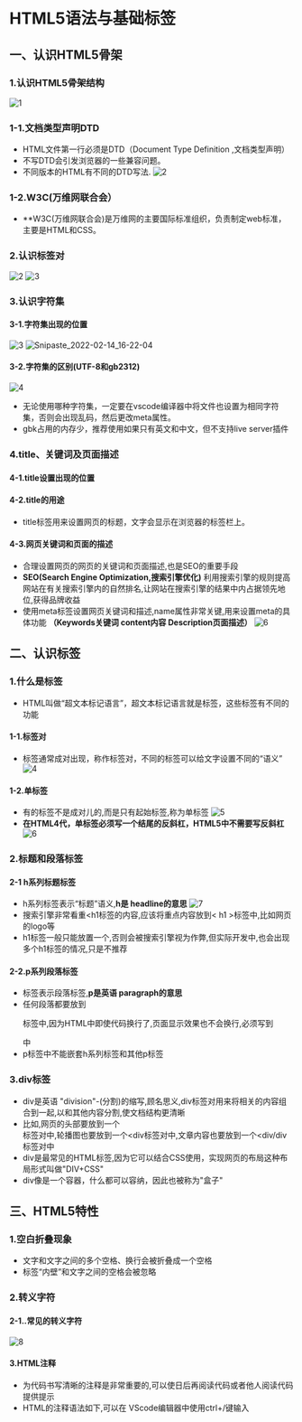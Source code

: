 # HTML5语法与基础标签
## 一、认识HTML5骨架
### 1.认识HTML5骨架结构
![1](https://user-images.githubusercontent.com/97715724/153823341-eb487412-3d16-4037-b0b1-232cf0b8d8ab.jpg)

### 1-1.文档类型声明DTD
- HTML文件第一行必须是DTD（Document Type Definition ,文档类型声明）
- 不写DTD会引发浏览器的一些兼容问题。
- 不同版本的HTML有不同的DTD写法.
![2](https://user-images.githubusercontent.com/97715724/153823892-7fda3d10-1529-4898-aeea-6ff98346562e.png)

### 1-2.W3C(万维网联合会）
- **W3C(万维网联合会)是万维网的主要国际标准组织，负责制定web标准，主要是HTML和CSS。

### 2.认识<html></html>标签对
![2](https://user-images.githubusercontent.com/97715724/153823757-da032c1d-9268-4392-8a2c-785501ec0168.jpg)
![3](https://user-images.githubusercontent.com/97715724/153823789-1e229b17-2692-489e-8248-3e559c987894.JPG)

### 3.认识字符集
#### 3-1.字符集出现的位置
![3](https://user-images.githubusercontent.com/97715724/153825616-befd2ea1-d256-47f0-adbc-eea2306fa392.PNG)
![Snipaste_2022-02-14_16-22-04](https://user-images.githubusercontent.com/97715724/153826464-1735c736-293a-4536-9f99-035c0b4cdacf.jpg)
#### 3-2.字符集的区别(UTF-8和gb2312)
![4](https://user-images.githubusercontent.com/97715724/153826763-280bfdb8-4f6e-4185-aa6a-c51f46352be4.PNG)
- 无论使用哪种字符集，一定要在vscode编译器中将文件也设置为相同字符集，否则会出现乱码，然后更改meta属性。
- gbk占用的内存少，推荐使用如果只有英文和中文，但不支持live server插件

### 4.title、关键词及页面描述
#### 4-1.title设置出现的位置
#### 4-2.title的用途
- title标签用来设置网页的标题，文字会显示在浏览器的标签栏上。
#### 4-3.网页关键词和页面的描述
- 合理设置网页的网页的关键词和页面描述,也是SEO的重要手段
- **SEO(Search Engine Optimization,搜索引擎优化)** 利用搜索引擎的规则提高网站在有关搜索引擎内的自然排名,让网站在搜索引擎的结果中内占据领先地位,获得品牌收益
- 使用meta标签设置网页关键词和描述,name属性非常关键,用来设置meta的具体功能 **（Keywords关键词   content内容 Description页面描述）**
![6](https://user-images.githubusercontent.com/97715724/153862051-5bc52d70-bb26-4b61-b8cc-4d084980fd18.PNG)
## 二、认识标签
### 1.什么是标签
- HTML叫做“超文本标记语言”，超文本标记语言就是标签，这些标签有不同的功能
#### 1-1.标签对
- 标签通常成对出现，称作标签对，不同的标签可以给文字设置不同的“语义”
![4](https://user-images.githubusercontent.com/97715724/153862168-097c2d82-557d-4c69-99db-03b593e9bff2.JPG)
#### 1-2.单标签
- 有的标签不是成对儿的,而是只有起始标签,称为单标签
![5](https://user-images.githubusercontent.com/97715724/153862267-c3669d73-597e-4e07-9591-d281dcb0143a.JPG)
- **在HTML4代，单标签必须写一个结尾的反斜杠，HTML5中不需要写反斜杠**
![6](https://user-images.githubusercontent.com/97715724/153862333-e5e43545-9f63-4d67-bfd3-c645e4dfee2a.JPG)
### 2.标题和段落标签
#### 2-1 h系列标题标签
- h系列标签表示“标题”语义,**h是 headline的意思**
![7](https://user-images.githubusercontent.com/97715724/153862431-b71e493c-6025-4e81-be73-be67bdb86446.JPG)
- 搜索引擎非常看重<h1</h1>标签的内容,应该将重点内容放到< h1 >标签中,比如网页的logo等
- h1标签一般只能放置一个,否则会被搜索引擎视为作弊,但实际开发中,也会出现多个h1标签的情况,只是不推荐
#### 2-2.p系列段落标签
- 标签表示段落标签,**p是英语 paragraph的意思**
- 任何段落都要放到<p><p>标签中,因为HTML中即使代码换行了,页面显示效果也不会换行,必须写到<p></p>中
- p标签中不能嵌套h系列标签和其他p标签
### 3.div标签
- div是英语 "division"-(分割)的缩写,顾名思义,div标签对用来将相关的内容组合到一起,以和其他内容分割,使文档结构更清晰
- 比如,网页的头部要放到一个<div></div>标签对中,轮播图也要放到一个<div</div>标签对中,文章内容也要放到一个<div/div标签对中
- div是最常见的HTML标签,因为它可以结合CSS使用，实现网页的布局这种布局形式叫做"DIV+CSS"
- div像是一个容器，什么都可以容纳，因此也被称为"盒子"
## 三、HTML5特性
### 1.空白折叠现象
- 文字和文字之间的多个空格、换行会被折叠成一个空格
- 标签“内壁”和文字之间的空格会被忽略
### 2.转义字符
#### 2-1..常见的转义字符
![8](https://user-images.githubusercontent.com/97715724/153864108-e8326d46-5993-4897-b1d4-c7615f3b6fa0.JPG)
#### 3.HTML注释
- 为代码书写清晰的注释是非常重要的,可以使日后再阅读代码或者他人阅读代码提供提示
- HTML的注释语法如下,可以在 VScode编辑器中使用ctrl+/键输入


